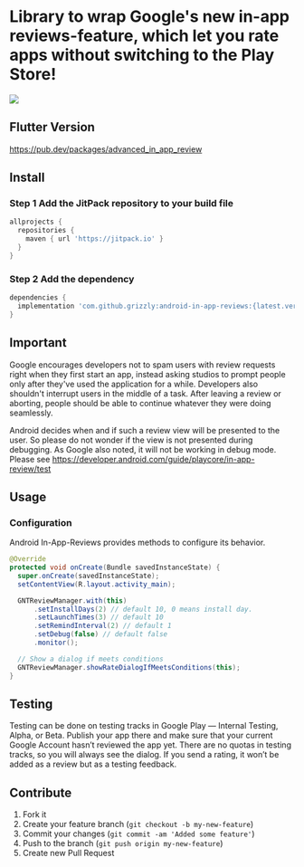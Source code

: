 # Library to wrap Google's new in-app reviews-feature, which let you rate apps without switching to the Play Store!

[![](https://jitpack.io/v/grizzly/android-in-app-reviews.svg)](https://jitpack.io/#grizzly/android-in-app-reviews)

## Flutter Version

https://pub.dev/packages/advanced_in_app_review

## Install

### Step 1 Add the JitPack repository to your build file

```groovy
allprojects {
  repositories {
    maven { url 'https://jitpack.io' }
  }
}
```

### Step 2 Add the dependency

```groovy
dependencies {
  implementation 'com.github.grizzly:android-in-app-reviews:{latest.version}'
}
```

## Important

Google encourages developers not to spam users with review requests right when they first start an app, instead asking studios to prompt people only after they've used the application for a while. Developers also shouldn't interrupt users in the middle of a task. After leaving a review or aborting, people should be able to continue whatever they were doing seamlessly.

Android decides when and if such a review view will be presented to the user. So please do not wonder if the view is not presented during debugging. As Google also noted, it will not be working in debug mode. Please see https://developer.android.com/guide/playcore/in-app-review/test

## Usage

### Configuration

Android In-App-Reviews provides methods to configure its behavior.

```java
@Override
protected void onCreate(Bundle savedInstanceState) {
  super.onCreate(savedInstanceState);
  setContentView(R.layout.activity_main);

  GNTReviewManager.with(this)
      .setInstallDays(2) // default 10, 0 means install day.
      .setLaunchTimes(3) // default 10
      .setRemindInterval(2) // default 1
      .setDebug(false) // default false
      .monitor();

  // Show a dialog if meets conditions
  GNTReviewManager.showRateDialogIfMeetsConditions(this);
}
```

## Testing

Testing can be done on testing tracks in Google Play — Internal Testing, Alpha, or Beta. Publish your app there and make sure that your current Google Account hasn’t reviewed the app yet. There are no quotas in testing tracks, so you will always see the dialog. If you send a rating, it won’t be added as a review but as a testing feedback.

## Contribute

1. Fork it
2. Create your feature branch (`git checkout -b my-new-feature`)
3. Commit your changes (`git commit -am 'Added some feature'`)
4. Push to the branch (`git push origin my-new-feature`)
5. Create new Pull Request
  
